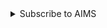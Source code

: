 <details class="notice--info" >
  <summary>Subscribe to AIMS</summary>
<p>Here are the steps to join the AIMS mailing list.

<ul>
  <li>Send a message to sympa@lists.bath.ac.uk from the address you want to subscribe to the list.</li>
  <li>In the subject line of your message, type in: <kbd>subscribe aims_seminars YourFirstName YourLastName</kbd> </li>
  <li>Leave the message body blank</li>
</ul>

If you encounter an issue or would like help, please mail the main organiser at p.trinh[at]bath.ac.uk and I can assist!

If you would like to remove yourself from the mailing list, see <a href="http://ptrinh.com/aims_unsubscribe">here</a>.
</p>
    
</details>